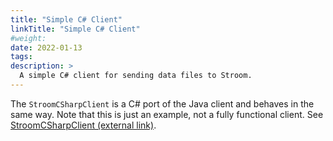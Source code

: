 ```yaml
---
title: "Simple C# Client"
linkTitle: "Simple C# Client"
#weight:
date: 2022-01-13
tags: 
description: >
  A simple C# client for sending data files to Stroom.
---
```


The `StroomCSharpClient` is a C# port of the Java client and behaves in the same way. Note that this is just an example, not a fully functional client.
See [StroomCSharpClient (external link)](https://github.com/gchq/stroom-clients/tree/master/StroomCSharpClient).
